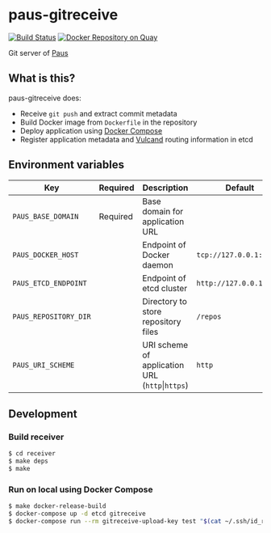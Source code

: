 # paus-gitreceive
[![Build Status](https://travis-ci.org/dtan4/paus-gitreceive.svg?branch=master)](https://travis-ci.org/dtan4/paus-gitreceive)
[![Docker Repository on Quay](https://quay.io/repository/dtan4/paus-gitreceive/status "Docker Repository on Quay")](https://quay.io/repository/dtan4/paus-gitreceive)

Git server of [Paus](https://github.com/dtan4/paus)

## What is this?

paus-gitreceive does:

- Receive `git push` and extract commit metadata
- Build Docker image from `Dockerfile` in the repository
- Deploy application using [Docker Compose](https://docs.docker.com/compose/)
- Register application metadata and [Vulcand](https://github.com/vulcand/vulcand) routing information in etcd

## Environment variables

| Key                  | Required | Description                                    | Default                 | Example                 |
|----------------------|----------|------------------------------------------------|-------------------------|-------------------------|
| `PAUS_BASE_DOMAIN`   | Required | Base domain for application URL                |                         | `pausapp.com`           |
| `PAUS_DOCKER_HOST` |          | Endpoint of Docker daemon                       | `tcp://127.0.0.1:2375` | `tcp://127.0.0.1:2377` (Docker Swarm) |
| `PAUS_ETCD_ENDPOINT` |          | Endpoint of etcd cluster                       | `http://127.0.0.1:2379` | `http://127.0.0.1:2379` |
| `PAUS_REPOSITORY_DIR`    |          | Directory to store repository files | `/repos`                   | `/repos`                  |
| `PAUS_URI_SCHEME`        |          | URI scheme of application URL (`http`&#124;`https`) | `http`     | `http`                    |

## Development

### Build receiver

```bash
$ cd receiver
$ make deps
$ make
```

### Run on local using Docker Compose

```bash
$ make docker-release-build
$ docker-compose up -d etcd gitreceive
$ docker-compose run --rm gitreceive-upload-key test "$(cat ~/.ssh/id_rsa.pub)"
```
